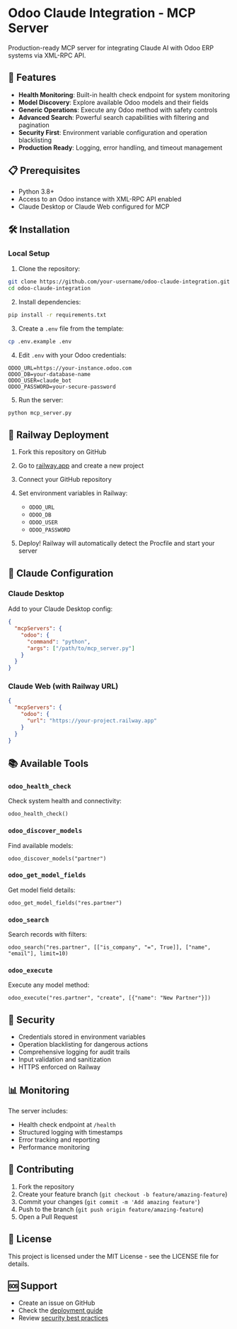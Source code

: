 # Odoo Claude Integration - MCP Server

Production-ready MCP server for integrating Claude AI with Odoo ERP systems via XML-RPC API.

## 🚀 Features

- **Health Monitoring**: Built-in health check endpoint for system monitoring
- **Model Discovery**: Explore available Odoo models and their fields
- **Generic Operations**: Execute any Odoo method with safety controls
- **Advanced Search**: Powerful search capabilities with filtering and pagination
- **Security First**: Environment variable configuration and operation blacklisting
- **Production Ready**: Logging, error handling, and timeout management

## 📋 Prerequisites

- Python 3.8+
- Access to an Odoo instance with XML-RPC API enabled
- Claude Desktop or Claude Web configured for MCP

## 🛠️ Installation

### Local Setup

1. Clone the repository:
```bash
git clone https://github.com/your-username/odoo-claude-integration.git
cd odoo-claude-integration
```

2. Install dependencies:
```bash
pip install -r requirements.txt
```

3. Create a `.env` file from the template:
```bash
cp .env.example .env
```

4. Edit `.env` with your Odoo credentials:
```
ODOO_URL=https://your-instance.odoo.com
ODOO_DB=your-database-name
ODOO_USER=claude_bot
ODOO_PASSWORD=your-secure-password
```

5. Run the server:
```bash
python mcp_server.py
```

## 🚀 Railway Deployment

1. Fork this repository on GitHub

2. Go to [railway.app](https://railway.app) and create a new project

3. Connect your GitHub repository

4. Set environment variables in Railway:
   - `ODOO_URL`
   - `ODOO_DB`
   - `ODOO_USER`
   - `ODOO_PASSWORD`

5. Deploy! Railway will automatically detect the Procfile and start your server

## 🔧 Claude Configuration

### Claude Desktop

Add to your Claude Desktop config:

```json
{
  "mcpServers": {
    "odoo": {
      "command": "python",
      "args": ["/path/to/mcp_server.py"]
    }
  }
}
```

### Claude Web (with Railway URL)

```json
{
  "mcpServers": {
    "odoo": {
      "url": "https://your-project.railway.app"
    }
  }
}
```

## 📚 Available Tools

### `odoo_health_check`
Check system health and connectivity:
```
odoo_health_check()
```

### `odoo_discover_models`
Find available models:
```
odoo_discover_models("partner")
```

### `odoo_get_model_fields`
Get model field details:
```
odoo_get_model_fields("res.partner")
```

### `odoo_search`
Search records with filters:
```
odoo_search("res.partner", [["is_company", "=", True]], ["name", "email"], limit=10)
```

### `odoo_execute`
Execute any model method:
```
odoo_execute("res.partner", "create", [{"name": "New Partner"}])
```

## 🔐 Security

- Credentials stored in environment variables
- Operation blacklisting for dangerous actions
- Comprehensive logging for audit trails
- Input validation and sanitization
- HTTPS enforced on Railway

## 📊 Monitoring

The server includes:
- Health check endpoint at `/health`
- Structured logging with timestamps
- Error tracking and reporting
- Performance monitoring

## 🤝 Contributing

1. Fork the repository
2. Create your feature branch (`git checkout -b feature/amazing-feature`)
3. Commit your changes (`git commit -m 'Add amazing feature'`)
4. Push to the branch (`git push origin feature/amazing-feature`)
5. Open a Pull Request

## 📝 License

This project is licensed under the MIT License - see the LICENSE file for details.

## 🆘 Support

- Create an issue on GitHub
- Check the [deployment guide](docs/DEPLOYMENT.md)
- Review [security best practices](docs/SECURITY.md)